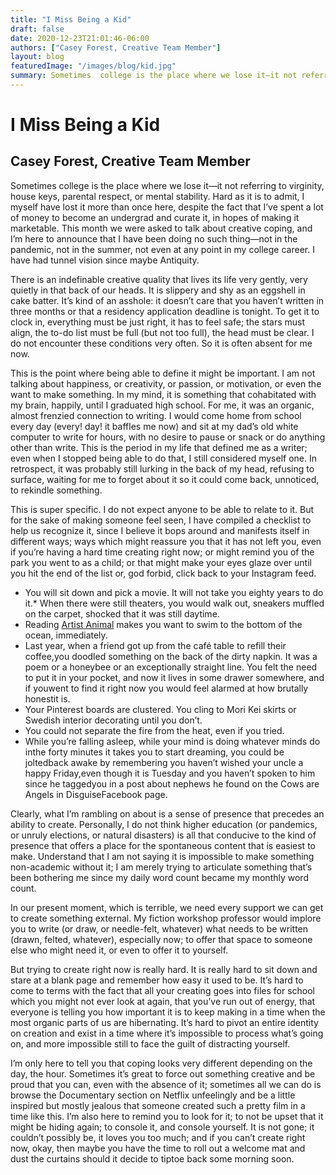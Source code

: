 ```yaml
---
title: "I Miss Being a Kid"
draft: false
date: 2020-12-23T21:01:46-06:00
authors: ["Casey Forest, Creative Team Member"]
layout: blog
featuredImage: "/images/blog/kid.jpg"
summary: Sometimes  college is the place where we lose it—it not referring to virginity,  house keys, parental respect, or mental stability. Hard as it is to  admit, I myself have lost it more than once here, despite the fact that  I’ve spent a lot of money to become an undergrad and curate it, in hopes  of making it marketable. 
---
```


# I Miss Being a Kid
## Casey Forest, Creative Team Member

Sometimes
 college is the place where we lose it—it not referring to virginity, 
house keys, parental respect, or mental stability. Hard as it is to 
admit, I myself have lost it more than once here, despite the fact that 
I’ve spent a lot of money to become an undergrad and curate it, in hopes
 of making it marketable. This month we were asked to talk about 
creative coping, and I’m here to announce that I have been doing no such
 thing—not in the pandemic, not in the summer, not even at any point in 
my college career. I have had tunnel vision since maybe Antiquity.

There
 is an indefinable creative quality that lives its life very gently, 
very quietly in that back of our heads. It is slippery and shy as an 
eggshell in cake batter. It’s kind of an asshole: it doesn’t care that 
you haven’t written in three months or that a residency application 
deadline is tonight. To get it to clock in, everything must be just 
right, it has to feel safe; the stars must align, the to-do list must be
 full (but not too full), the head must be clear. I do not encounter 
these conditions very often. So it is often absent for me now. 

This
 is the point where being able to define it might be important. I am not
 talking about happiness, or creativity, or passion, or motivation, or 
even the want to make something. In my mind, it is something that 
cohabitated with my brain, happily, until I graduated high school. For 
me, it was an organic, almost frenzied connection to writing. I would 
come home from school every day (every! day! it baffles me now) and sit 
at my dad’s old white computer to write for hours, with no desire to 
pause or snack or do anything other than write. This is the period in my
 life that defined me as a writer; even when I stopped being able to do 
that, I still considered myself one. In retrospect, it was probably 
still lurking in the back of my head, refusing to surface, waiting for 
me to forget about it so it could come back, unnoticed, to rekindle 
something. 

This is super specific. I do not expect anyone to 
be able to relate to it. But for the sake of making someone feel seen, I
 have compiled a checklist to help us recognize it, since I believe it 
bops around and manifests itself in different ways; ways which might 
reassure you that it has not left you, even if you’re having a hard time
 creating right now; or might remind you of the park you went to as a 
child; or that might make your eyes glaze over until you hit the end of 
the list or, god forbid, click back to your Instagram feed.

*   You will sit down and pick a movie. It will not take you eighty years to do it.*   When there were still theaters, you would walk out, sneakers muffled on the carpet, shocked that it was still daytime.
*   Reading [Artist Animal](https://cicadacreativemag.com/issuepage.html) makes you want to swim to the bottom of the ocean, immediately.
*   Last year, when a friend got up from the café table to refill their coffee,you doodled something on the back of the dirty napkin. It was a poem or a
 honeybee or an exceptionally straight line. You felt the need to put it
 in your pocket, and now it lives in some drawer somewhere, and if youwent to find it right now you would feel alarmed at how brutally honestit is.
 *   Your Pinterest boards are clustered. You cling to Mori Kei skirts or Swedish interior decorating until you don’t.
 *   You could not separate the fire from the heat, even if you tried.
 *   While you’re falling asleep, while your mind is doing whatever minds do inthe forty minutes it takes you to start dreaming, you could be joltedback awake by remembering you haven’t wished your uncle a happy Friday,even though it is Tuesday and you haven’t spoken to him since he taggedyou in a post about nephews he found on the Cows are Angels in DisguiseFacebook page.

Clearly, what I’m rambling on about is a 
sense of presence that precedes an ability to create. Personally, I do 
not think higher education (or pandemics, or unruly elections, or 
natural disasters) is all that conducive to the kind of presence that 
offers a place for the spontaneous content that is easiest to make. 
Understand that I am not saying it is impossible to make something 
non-academic without it; I am merely trying to articulate something 
that’s been bothering me since my daily word count became my monthly 
word count.

In our present moment, which is terrible, we need 
every support we can get to create something external. My fiction 
workshop professor would implore you to write (or draw, or needle-felt, 
whatever) what needs to be written (drawn, felted, whatever), especially
 now; to offer that space to someone else who might need it, or even to 
offer it to yourself. 

But trying to create right now is really 
hard. It is really hard to sit down and stare at a blank page and 
remember how easy it used to be. It’s hard to come to terms with the 
fact that all your creating goes into files for school which you might 
not ever look at again, that you’ve run out of energy, that everyone is 
telling you how important it is to keep making in a time when the most 
organic parts of us are hibernating. It’s hard to pivot an entire 
identity on creation and exist in a time where it’s impossible to 
process what’s going on, and more impossible still to face the guilt of 
distracting yourself. 

I’m only here to tell you that coping looks
 very different depending on the day, the hour. Sometimes it’s great to 
force out something creative and be proud that you can, even with the 
absence of it; sometimes all we can do is browse the Documentary section
 on Netflix unfeelingly and be a little inspired but mostly jealous that
 someone created such a pretty film in a time like this. I’m also here 
to remind you to look for it; to not be upset that it might be hiding 
again; to console it, and console yourself. It is not gone; it couldn’t 
possibly be, it loves you too much; and if you can’t create right now, 
okay, then maybe you have the time to roll out a welcome mat and dust 
the curtains should it decide to tiptoe back some morning soon.
